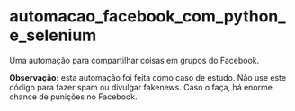 # automacao_facebook_com_python_e_selenium
Uma automação para compartilhar coisas em grupos do Facebook.

**Observação:** esta automação foi feita como caso de estudo. Não use este código para fazer spam ou divulgar fakenews. Caso o faça, há enorme chance de punições no Facebook.
